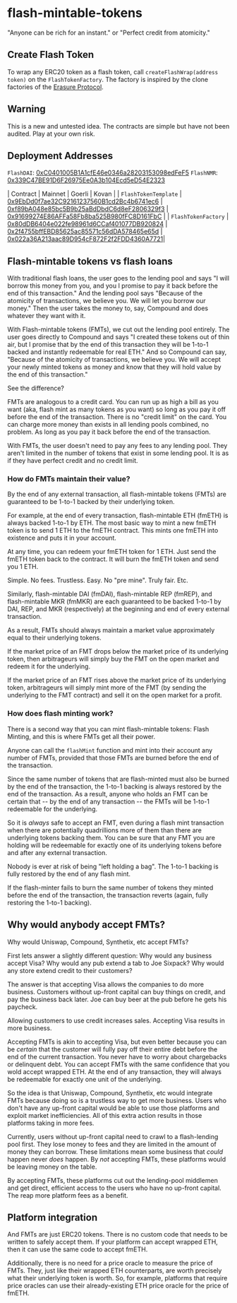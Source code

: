 # flash-mintable-tokens

"Anyone can be rich for an instant." or "Perfect credit from atomicity."

## Create Flash Token

To wrap any ERC20 token as a flash token, call `createFlashWrap(address token)` on the `FlashTokenFactory`. The factory is inspired by the clone factories of the [Erasure Protocol](https://github.com/erasureprotocol/erasure-protocol).

## Warning

This is a new and untested idea. The contracts are simple but have not been audited. Play at your own risk.

## Deployment Addresses

`FlashDAI`: [0xC0401005B1A1cfE46e0346a28203153098edFeF5](https://etherscan.io/address/0xC0401005B1A1cfE46e0346a28203153098edFeF5)
`FlashNMR`: [0x339C47BE91D6F26975Ee0A3b104Ecd5eD54E2323](https://etherscan.io/address/0x339C47BE91D6F26975Ee0A3b104Ecd5eD54E2323)

| Contract | Mainnet | Goerli | Kovan |
| `FlashTokenTemplate` | [0x9EbDd0f7ae32C92161237560B1cd2Bc4b6741ec6](https://etherscan.io/address/0x9EbDd0f7ae32C92161237560B1cd2Bc4b6741ec6) | [0xf89bA048e85bc5B9b25aBdDbdC6d8eF2806329f3](https://goerli.etherscan.io/address/0xf89bA048e85bc5B9b25aBdDbdC6d8eF2806329f3) | [0x91699274E86AFFa58Fb8ba525B980fFC8D161FbC](https://kovan.etherscan.io/address/0x91699274E86AFFa58Fb8ba525B980fFC8D161FbC) |
| `FlashTokenFactory` | [0x80dDB6404e022fe98961d6CCaf401077DB920824](https://etherscan.io/address/0x80dDB6404e022fe98961d6CCaf401077DB920824) | [0x2f4755bffEBD85625ac85571c56dDA578465e65d](https://goerli.etherscan.io/address/0x2f4755bffebd85625ac85571c56dda578465e65d) | [0x022a36A213aac89D954cF872F2f2FDD4360A7721](https://kovan.etherscan.io/address/0x022a36A213aac89D954cF872F2f2FDD4360A7721)|

## Flash-mintable tokens vs flash loans

With traditional flash loans, the user goes to the lending pool and says "I will borrow this money from you, and you I promise to pay it back before the end of this transaction." And the lending pool says "Because of the atomicity of transactions, we believe you. We will let you borrow our money." Then the user takes the money to, say, Compound and does whatever they want with it.

With Flash-mintable tokens (FMTs), we cut out the lending pool entirely. The user goes directly to Compound and says "I created these tokens out of thin air, but I promise that by the end of this transaction they will be 1-to-1 backed and instantly redeemable for real ETH." And so Compound can say, "Because of the atomicity of transactions, we believe you. We will accept your newly minted tokens as money and know that they will hold value by the end of this transaction."

See the difference?

FMTs are analogous to a credit card. You can run up as high a bill as you want (aka, flash mint as many tokens as you want) so long as you pay it off before the end of the transaction. There is no "credit limit" on the card. You can charge more money than exists in all lending pools combined, no problem. As long as you pay it back before the end of the transaction.

With FMTs, the user doesn't need to pay any fees to any lending pool. They aren't limited in the number of tokens that exist in some lending pool. It is as if they have perfect credit and no credit limit.

### How do FMTs maintain their value?

By the end of any external transaction, all flash-mintable tokens (FMTs) are guaranteed to be 1-to-1 backed by their underlying token.

For example, at the end of every transaction, flash-mintable ETH (fmETH) is always backed 1-to-1 by ETH. The most basic way to mint a new fmETH token is to send 1 ETH to the fmETH contract. This mints one fmETH into existence and puts it in your account.

At any time, you can redeem your fmETH token for 1 ETH. Just send the fmETH token back to the contract. It will burn the fmETH token and send you 1 ETH.

Simple. No fees. Trustless. Easy. No "pre mine". Truly fair. Etc.

Similarly, flash-mintable DAI (fmDAI), flash-mintable REP (fmREP), and flash-mintable MKR (fmMKR) are each guaranteed to be backed 1-to-1 by DAI, REP, and MKR (respectively) at the beginning and end of every external transaction.

As a result, FMTs should always maintain a market value approximately equal to their underlying tokens.

If the market price of an FMT drops below the market price of its underlying token, then arbitrageurs will simply buy the FMT on the open market and redeem it for the underlying.

If the market price of an FMT rises above the market price of its underlying token, arbitrageurs will simply mint more of the FMT (by sending the underlying to the FMT contract) and sell it on the open market for a profit.

### How does flash minting work?

There is a second way that you can mint flash-mintable tokens: Flash Minting, and this is where FMTs get all their power.

Anyone can call the `flashMint` function and mint into their account any number of FMTs, provided that those FMTs are burned before the end of the transaction.

Since the same number of tokens that are flash-minted must also be burned by the end of the transaction, the 1-to-1 backing is always restored by the end of the transaction. As a result, anyone who holds an FMT can be certain that -- by the end of any transaction -- the FMTs will be 1-to-1 redeemable for the underlying.

So it is _always_ safe to accept an FMT, even during a flash mint transaction when there are potentially quadrillions more of them than there are underlying tokens backing them. You can be sure that any FMT you are holding will be redeemable for exactly one of its underlying tokens before and after any external transaction.

Nobody is ever at risk of being "left holding a bag". The 1-to-1 backing is fully restored by the end of any flash mint.

If the flash-minter fails to burn the same number of tokens they minted before the end of the transaction, the transaction reverts (again, fully restoring the 1-to-1 backing).

## Why would anybody accept FMTs?

Why would Uniswap, Compound, Synthetix, etc accept FMTs?

First lets answer a slightly different question: Why would any business accept Visa? Why would any pub extend a tab to Joe Sixpack? Why would any store extend credit to their customers?

The answer is that accepting Visa allows the companies to do more business. Customers without up-front capital can buy things on credit, and pay the business back later. Joe can buy beer at the pub before he gets his paycheck.

Allowing customers to use credit increases sales. Accepting Visa results in more business.

Accepting FMTs is akin to accepting Visa, but even better because you can be _certain_ that the customer will fully pay off their entire debt before the end of the current transaction. You never have to worry about chargebacks or delinquent debt. You can accept FMTs with the same confidence that you wold accept wrapped ETH. At the end of any transaction, they will always be redeemable for exactly one unit of the underlying.

So the idea is that Uniswap, Compound, Synthetix, etc would integrate FMTs because doing so is a trustless way to get more business. Users who don't have any up-front capital would be able to use those platforms and exploit market inefficiencies. All of this extra action results in those platforms taking in more fees.

Currently, users without up-front capital need to crawl to a flash-lending pool first. They lose money to fees and they are limited in the amount of money they can borrow. These limitations mean some business that _could_ happen never _does_ happen. By _not_ accepting FMTs, these platforms would be leaving money on the table.

By accepting FMTs, these platforms cut out the lending-pool middlemen and get direct, efficient access to the users who have no up-front capital. The reap more platform fees as a benefit.

## Platform integration

And FMTs are just ERC20 tokens. There is no custom code that needs to be written to safely accept them. If your platform can accept wrapped ETH, then it can use the same code to accept fmETH.

Additionally, there is no need for a price oracle to measure the price of FMTs. They, just like their wrapped ETH counterparts, are worth precisely what their underlying token is worth. So, for example, platforms that require price oracles can use their already-existing ETH price oracle for the price of fmETH.
